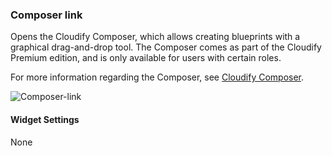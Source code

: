 ### Composer link
Opens the Cloudify Composer, which allows creating blueprints with a graphical drag-and-drop tool. The Composer comes as part of the Cloudify Premium edition, and is only available for users with certain roles. 

For more information regarding the Composer, see [Cloudify Composer](https://docs.cloudify.co/latest/developer/composer).

![Composer-link]( https://docs.cloudify.co/latest/images/ui/widgets/composer-link.png )

#### Widget Settings
None